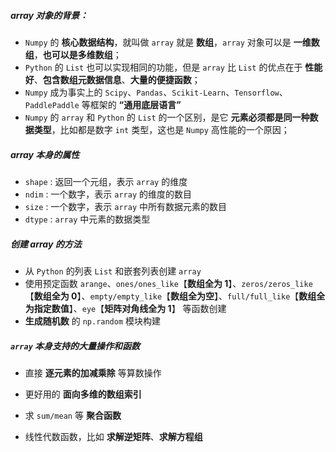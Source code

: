 ##### array 对象的背景：

- `Numpy` 的 **核心数据结构**，就叫做 `array` 就是 **数组**，`array` 对象可以是 **一维数组**，**也可以是多维数组**；
- `Python` 的 `List` 也可以实现相同的功能，但是 `array` 比 `List` 的优点在于 **性能好**、**包含数组元数据信息**、**大量的便捷函数**；
- `Numpy` 成为事实上的 `Scipy`、`Pandas`、`Scikit-Learn`、`Tensorflow`、`PaddlePaddle` 等框架的 **“通用底层语言”**
- `Numpy` 的 `array` 和 `Python` 的 `List` 的一个区别，是它 **元素必须都是同一种数据类型**，比如都是数字 `int` 类型，这也是 `Numpy` 高性能的一个原因；

##### array 本身的属性

- `shape` : 返回一个元组，表示 `array` 的维度
- `ndim` : 一个数字，表示 `array` 的维度的数目
- `size` : 一个数字，表示 `array` 中所有数据元素的数目
- `dtype` : `array` 中元素的数据类型

##### 创建 array 的方法

- 从 `Python` 的列表 `List` 和嵌套列表创建 `array`
- 使用预定函数 `arange`、`ones/ones_like`【**数组全为 1**】、`zeros/zeros_like`【**数组全为 0**】、`empty/empty_like`【**数组全为空**】、`full/full_like`【**数组全为指定数值**】、`eye`【**矩阵对角线全为 1**】 等函数创建
- **生成随机数** 的 `np.random` 模块构建

##### `array` 本身支持的大量操作和函数

- 直接 **逐元素的加减乘除** 等算数操作


- 更好用的 **面向多维的数组索引**

- 求 `sum/mean` 等 **聚合函数**
- 线性代数函数，比如 **求解逆矩阵**、**求解方程组**